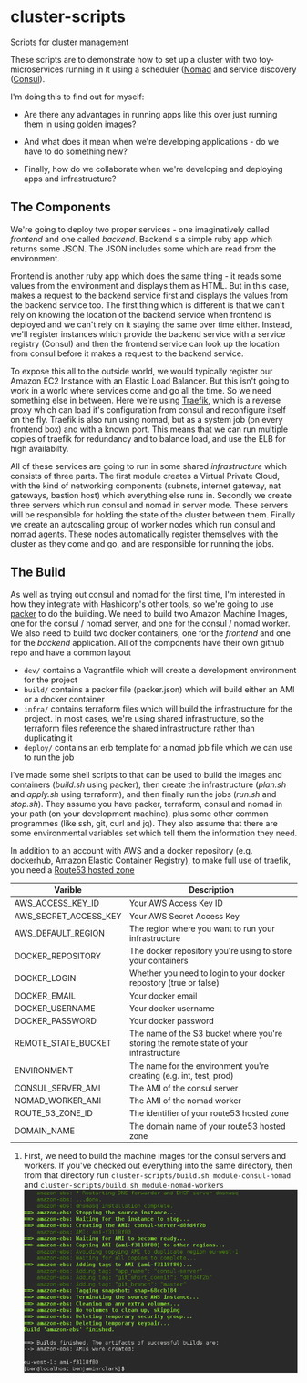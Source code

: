 # cluster-scripts
Scripts for cluster management

These scripts are to demonstrate how to set up a cluster with two toy-microservices running in it using a scheduler ([Nomad](https://nomadproject.io) and service discovery ([Consul](https://consul.io)). 

I'm doing this to find out for myself:

 * Are there any advantages in running apps like this over just running them in using golden images?

 * And what does it mean when we're developing applications - do we have to do something new?

 * Finally, how do we collaborate when we're developing and deploying apps and infrastructure?


## The Components

We're going to deploy two proper services - one imaginatively called *frontend* and one called *backend*. Backend s a simple ruby app which returns some JSON. The JSON includes some which are read from the environment. 

Frontend is another ruby app which does the same thing - it reads some values from the environment and displays them as HTML. But in this case, makes a request to the backend service first and displays the values from the backend service too. The first thing which is different is that we can't rely on knowing the location of the backend service when frontend is deployed and we can't rely on it staying the same over time either. Instead, we'll register instances which provide the backend service with a service registry (Consul) and then the frontend service can look up the location from consul before it makes a request to the backend service.

To expose this all to the outside world, we would typically register our Amazon EC2 Instance with an Elastic Load Balancer. But this isn't going to work in a world where services come and go all the time. So we need something else in between. Here we're using [Traefik](https://traefik.io), which is a reverse proxy which can load it's configuration from consul and reconfigure itself on the fly. Traefik is also run using nomad, but as a system job (on every frontend box) and with a known port. This means that we can run multiple copies of traefik for redundancy and to balance load, and use the ELB for high availabilty.

All of these services are going to run in some shared *infrastructure* which consists of three parts. The first module creates a Virtual Private Cloud, with the kind of networking components (subnets, internet gateway, nat gateways, bastion host) which everything else runs in. Secondly we create three servers which run consul and nomad in server mode. These servers will be responsible for holding the state of the cluster between them. Finally we create an autoscaling group of worker nodes which run consul and nomad agents. These nodes automatically register themselves with the cluster as they come and go, and are responsible for running the jobs.

## The Build

As well as trying out consul and nomad for the first time, I'm interested in how they integrate with Hashicorp's other tools, so we're going to use [packer](https://packer.io) to do the building. We need to build two Amazon Machine Images, one for the consul / nomad server, and one for the consul / nomad worker. We also need to build two docker containers, one for the *frontend* and one for the *backend* application. All of the components have their own github repo and have a common layout

 * `dev/` contains a Vagrantfile which will create a development environment for the project
 * `build/` contains a packer file (packer.json) which will build either an AMI or a docker container
 * `infra/` contains terraform files which will build the infrastructure for the project. In most cases, we're using shared infrastructure, so the terraform files reference the shared infrastructure rather than duplicating it
 * `deploy/` contains an erb template for a nomad job file which we can use to run the job

I've made some shell scripts to that can be used to build the images and containers (*build.sh* using packer), then create the infrastructure (*plan.sh* and *apply.sh* using terraform), and then finally run the jobs (*run.sh* and *stop.sh*). They assume you have packer, terraform, consul and nomad in your path (on your development machine), plus some other common programmes (like ssh, git, curl and jq). They also assume that there are some environmental variables set which tell them the information they need.

In addition to an account with AWS and a docker repository (e.g. dockerhub, Amazon Elastic Container Registry), to make full use of traefik, you need a [Route53 hosted zone](https://aws.amazon.com/route53/) 

Varible               | Description
----------------------|-------------
AWS_ACCESS_KEY_ID     | Your AWS Access Key ID
AWS_SECRET_ACCESS_KEY | Your AWS Secret Access Key
AWS_DEFAULT_REGION    | The region where you want to run your infrastructure
DOCKER_REPOSITORY     | The docker repository you're using to store your containers
DOCKER_LOGIN          | Whether you need to login to your docker repostory (true or false)
DOCKER_EMAIL          | Your docker email
DOCKER_USERNAME       | Your docker username
DOCKER_PASSWORD       | Your docker password
REMOTE_STATE_BUCKET   | The name of the S3 bucket where you're storing the remote state of your infrastructure
ENVIRONMENT           | The name for the environment you're creating (e.g. int, test, prod)
CONSUL_SERVER_AMI     | The AMI of the consul server
NOMAD_WORKER_AMI      | The AMI of the nomad worker
ROUTE_53_ZONE_ID      | The identifier of your route53 hosted zone
DOMAIN_NAME           | The domain name of your route53 hosted zone


1. First, we need to build the machine images for the consul servers and workers. If you've checked out everything into the same directory, then from that directory run `cluster-scripts/build.sh module-consul-nomad` and `cluster-scripts/build.sh module-nomad-workers`
![module-consul-nomad](./images/consul_server.png)
 
